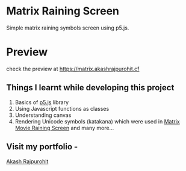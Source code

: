 # Matrix Raining Screen
Simple matrix raining symbols screen using p5.js.

# Preview
check the preview at https://matrix.akashrajpurohit.cf

## Things I learnt while developing this project
1. Basics of [p5.js](https://p5js.org/) library
2. Using Javascript functions as classes
3. Understanding canvas
4. Rendering Unicode symbols (katakana) which were used in [Matrix Movie Raining Screen](https://static.independent.co.uk/s3fs-public/thumbnails/image/2017/10/27/09/matrix-code.jpg?w968h681)
and many more...

## Visit my portfolio -
[Akash Rajpurohit](https://akashrajpurohit.cf/)
